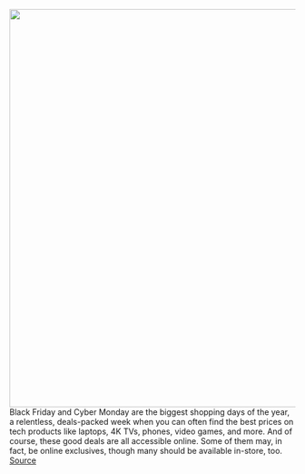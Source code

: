 <img src='https://cdn.vox-cdn.com/thumbor/QJuCKVHg4SJ95GJm4o_MPcuU56A=/0x0:2040x1360/1200x800/filters:focal(857x517:1183x843)/cdn.vox-cdn.com/uploads/chorus_image/image/67838754/acastro_191031_1777_blackFriday_0001.0.jpg' width='700px' /><br/>
Black Friday and Cyber Monday are the biggest shopping days of the year, a relentless, deals-packed week when you can often find the best prices on tech products like laptops, 4K TVs, phones, video games, and more. And of course, these good deals are all accessible online. Some of them may, in fact, be online exclusives, though many should be available in-store, too.
<a href='https://www.theverge.com/21587765/black-friday-cyber-monday-best-deals-how-to-find'> Source <a/>